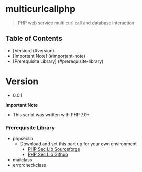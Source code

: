 # multicurlcallphp
> PHP web service multi curl call and database interaction

## Table of Contents
* [Version] (#version)
* [Important Note] (#important-note)
* [Prerequisite Library] (#prerequisite-library)

# Version
* 0.0.1

**Important Note**
* This script was written with PHP 7.0+

### Prerequisite Library
* phpseclib
  * Download and set this part up for your own environment
    * [PHP Sec Lib Sourceforge](http://phpseclib.sourceforge.net/)
    * [PHP Sec Lib Github](https://github.com/phpseclib/phpseclib)
* mailclass
* errorcheckclass
